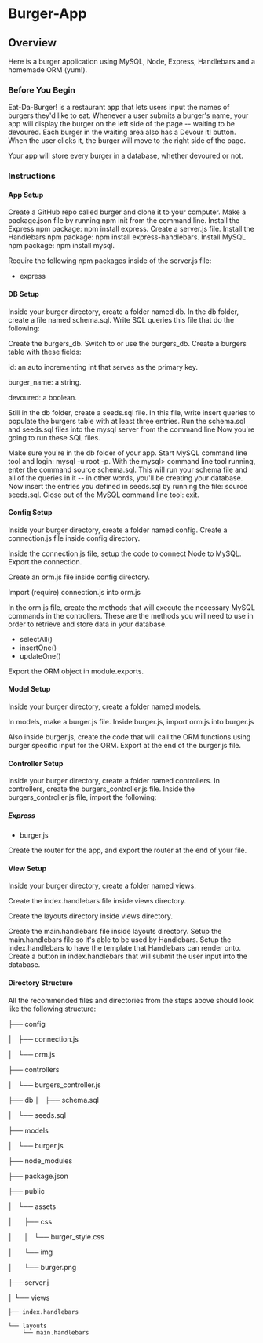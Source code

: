 # Burger-App



## Overview

Here is a burger application using MySQL, Node, Express, Handlebars and a homemade ORM (yum!). 





### Before You Begin


Eat-Da-Burger! is a restaurant app that lets users input the names of burgers they'd like to eat.
Whenever a user submits a burger's name, your app will display the burger on the left side of the page -- waiting to be devoured.
Each burger in the waiting area also has a Devour it! button. When the user clicks it, the burger will move to the right side of the page.

Your app will store every burger in a database, whether devoured or not.





### Instructions


#### App Setup


Create a GitHub repo called burger and clone it to your computer.
Make a package.json file by running npm init from the command line.
Install the Express npm package: npm install express.
Create a server.js file.
Install the Handlebars npm package: npm install express-handlebars.
Install MySQL npm package: npm install mysql.

Require the following npm packages inside of the server.js file:

* express




#### DB Setup

Inside your burger directory, create a folder named db.
In the db folder, create a file named schema.sql. Write SQL queries this file that do the following:


Create the burgers_db.
Switch to or use the burgers_db.
Create a burgers table with these fields:


id: an auto incrementing int that serves as the primary key.

burger_name: a string.

devoured: a boolean.


Still in the db folder, create a seeds.sql file. In this file, write insert queries to populate the burgers table with at least three entries.
Run the schema.sql and seeds.sql files into the mysql server from the command line
Now you're going to run these SQL files.



Make sure you're in the db folder of your app.
Start MySQL command line tool and login: mysql -u root -p.
With the mysql> command line tool running, enter the command source schema.sql. This will run your schema file and all of the queries in it -- in other words, you'll be creating your database.
Now insert the entries you defined in seeds.sql by running the file: source seeds.sql.
Close out of the MySQL command line tool: exit.





#### Config Setup


Inside your burger directory, create a folder named config.
Create a connection.js file inside config directory.


Inside the connection.js file, setup the code to connect Node to MySQL.
Export the connection.


Create an orm.js file inside config directory.


Import (require) connection.js into orm.js

In the orm.js file, create the methods that will execute the necessary MySQL commands in the controllers. These are the methods you will need to use in order to retrieve and store data in your database.


* selectAll()
* insertOne()
* updateOne()


Export the ORM object in module.exports.





#### Model Setup



Inside your burger directory, create a folder named models.


In models, make a burger.js file.
Inside burger.js, import orm.js into burger.js

Also inside burger.js, create the code that will call the ORM functions using burger specific input for the ORM.
Export at the end of the burger.js file.






#### Controller Setup


Inside your burger directory, create a folder named controllers.
In controllers, create the burgers_controller.js file.
Inside the burgers_controller.js file, import the following:


##### Express

* burger.js


Create the router for the app, and export the router at the end of your file.





#### View Setup


Inside your burger directory, create a folder named views.



Create the index.handlebars file inside views directory.

Create the layouts directory inside views directory.


Create the main.handlebars file inside layouts directory.
Setup the main.handlebars file so it's able to be used by Handlebars.
Setup the index.handlebars to have the template that Handlebars can render onto.
Create a button in index.handlebars that will submit the user input into the database.





#### Directory Structure


All the recommended files and directories from the steps above should look like the following structure:




├── config

│   ├── connection.js

│   └── orm.js

├── controllers

│   └── burgers_controller.js

├── db
│   ├── schema.sql

│   └── seeds.sql

├── models

│   └── burger.js

├── node_modules

├── package.json

├── public

│   └── assets

│       ├── css

│       │   └── burger_style.css

│       └── img

│           └── burger.png

├── server.j

│
└── views

    ├── index.handlebars 
    
    └── layouts    
        └── main.handlebars
